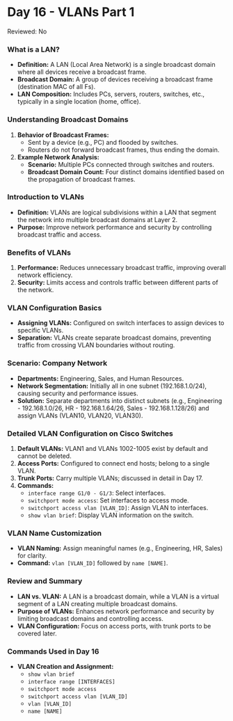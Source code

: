 # Day 16 - VLANs Part 1

Reviewed: No

### **What is a LAN?**

- **Definition:** A LAN (Local Area Network) is a single broadcast domain where all devices receive a broadcast frame.
- **Broadcast Domain:** A group of devices receiving a broadcast frame (destination MAC of all Fs).
- **LAN Composition:** Includes PCs, servers, routers, switches, etc., typically in a single location (home, office).

### **Understanding Broadcast Domains**

1. **Behavior of Broadcast Frames:**
    - Sent by a device (e.g., PC) and flooded by switches.
    - Routers do not forward broadcast frames, thus ending the domain.
2. **Example Network Analysis:**
    - **Scenario:** Multiple PCs connected through switches and routers.
    - **Broadcast Domain Count:** Four distinct domains identified based on the propagation of broadcast frames.

### **Introduction to VLANs**

- **Definition:** VLANs are logical subdivisions within a LAN that segment the network into multiple broadcast domains at Layer 2.
- **Purpose:** Improve network performance and security by controlling broadcast traffic and access.

### **Benefits of VLANs**

1. **Performance:** Reduces unnecessary broadcast traffic, improving overall network efficiency.
2. **Security:** Limits access and controls traffic between different parts of the network.

### **VLAN Configuration Basics**

- **Assigning VLANs:** Configured on switch interfaces to assign devices to specific VLANs.
- **Separation:** VLANs create separate broadcast domains, preventing traffic from crossing VLAN boundaries without routing.

### **Scenario: Company Network**

- **Departments:** Engineering, Sales, and Human Resources.
- **Network Segmentation:** Initially all in one subnet (192.168.1.0/24), causing security and performance issues.
- **Solution:** Separate departments into distinct subnets (e.g., Engineering - 192.168.1.0/26, HR - 192.168.1.64/26, Sales - 192.168.1.128/26) and assign VLANs (VLAN10, VLAN20, VLAN30).

### **Detailed VLAN Configuration on Cisco Switches**

1. **Default VLANs:** VLAN1 and VLANs 1002-1005 exist by default and cannot be deleted.
2. **Access Ports:** Configured to connect end hosts; belong to a single VLAN.
3. **Trunk Ports:** Carry multiple VLANs; discussed in detail in Day 17.
4. **Commands:**
    - `interface range G1/0 - G1/3`: Select interfaces.
    - `switchport mode access`: Set interfaces to access mode.
    - `switchport access vlan [VLAN_ID]`: Assign VLAN to interfaces.
    - `show vlan brief`: Display VLAN information on the switch.

### **VLAN Name Customization**

- **VLAN Naming:** Assign meaningful names (e.g., Engineering, HR, Sales) for clarity.
- **Command:** `vlan [VLAN_ID]` followed by `name [NAME]`.

### **Review and Summary**

- **LAN vs. VLAN:** A LAN is a broadcast domain, while a VLAN is a virtual segment of a LAN creating multiple broadcast domains.
- **Purpose of VLANs:** Enhances network performance and security by limiting broadcast domains and controlling access.
- **VLAN Configuration:** Focus on access ports, with trunk ports to be covered later.

### **Commands Used in Day 16**

- **VLAN Creation and Assignment:**
    - `show vlan brief`
    - `interface range [INTERFACES]`
    - `switchport mode access`
    - `switchport access vlan [VLAN_ID]`
    - `vlan [VLAN_ID]`
    - `name [NAME]`
